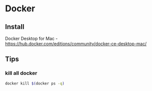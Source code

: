 # Docker

## Install
Docker Desktop for Mac - https://hub.docker.com/editions/community/docker-ce-desktop-mac/

## Tips
### kill all docker 
```sh
docker kill $(docker ps -q) 
```